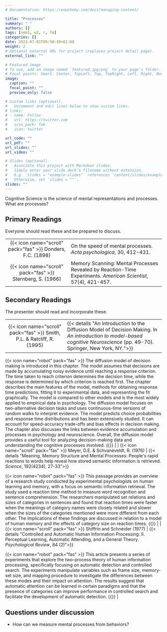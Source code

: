 ```yaml
---
# Documentation: https://wowchemy.com/docs/managing-content/

title: "Processes"
summary: " "
authors: []
tags: [sem1, w2, r, fm]
categories: []
date: 2023-07-01T09:58:49+01:00
weight: 2
# Optional external URL for project (replaces project detail page).
external_link: ""

# Featured image
# To use, add an image named `featured.jpg/png` to your page's folder.
# Focal points: Smart, Center, TopLeft, Top, TopRight, Left, Right, BottomLeft, Bottom, BottomRight.
image:
  caption: ""
  focal_point: ""
  preview_only: false

# Custom links (optional).
#   Uncomment and edit lines below to show custom links.
# links:
# - name: Follow
#   url: https://twitter.com
#   icon_pack: fab
#   icon: twitter

url_code: ""
url_pdf: ""
url_slides: ""
url_video: ""

# Slides (optional).
#   Associate this project with Markdown slides.
#   Simply enter your slide deck's filename without extension.
#   E.g. `slides = "example-slides"` references `content/slides/example-slides.md`.
#   Otherwise, set `slides = ""`.
slides: ""
---
```


Cognitive Science is the science of mental representations and processes. What are processes?

## Primary Readings

Everyone should read these and be prepared to discuss.

|  |  |
|:----:|:-----|
| {{< icon name="scroll" pack="fas" >}} Donders, F.C. (1898) | On the speed of mental processes. *Acta psychologica*, 30, 412-431.|<!--{{< details "">}} {{< icon name="robot" pack="fas" >}} A discussion of various experiments conducted by different researchers to understand the duration of mental processes. The experiments involve measuring the conduction time for sensory nerves in the brain, determining the conduction velocity of nerves, and measuring the time required for decision-making processes. The results of these experiments show that the duration of mental processes can vary depending on the stimulus and the complexity of the task. The researchers also highlight the importance of accurately measuring and recording the timing of stimuli and responses. While these experiments provide valuable insights into the timing of mental processes, they do not offer definitive answers and further research is needed. {{</details>}}  -->
| {{< icon name="scroll" pack="fas" >}} Sternberg, S. (1966) | Memory Scanning: Mental Processes Revealed by Reaction-Time Experiments. *American Scientist*, 57(4), 421-457.|
<!-- {{< details "">}}{{< icon name="robot" pack="fas" >}} This article  explores the use of reaction-time experiments to understand the mental processes involved in memory scanning. The article discusses the stage theory of information processing and the subtraction method used to analyze reaction times. It explores the differences between simple exhaustive search and self-terminating search processes. The article also discusses the memory processes involved in storing and retrieving information.
{{</details>}} -->


## Secondary Readings

The presenter should read and incorporate these.

|  |  |
|:----:|:-----|
| {{< icon name="scroll" pack="fas" >}} Smith, P.L. & Ratcliff, R. (1995) | {{< details "An Introduction to the Diffusion Model of Decision Making. In _An introduction to model-based cognitive Neuroscience_ (pp. 49-70). Springer, New York, NY.">}}
{{< icon name="robot" pack="fas" >}} The diffusion model of decision making is introduced in this chapter. The model assumes that decisions are made by accumulating noisy evidence until reaching a response criterion. The time taken to reach criterion determines the decision time, while the response is determined by which criterion is reached first. The chapter describes the main features of the model, methods for obtaining response time predictions, fitting it to experimental data, and representing the fit graphically. The model is compared to other models and is the most widely applied to empirical data in psychology. The diffusion model focuses on two-alternative decision tasks and uses continuous-time versions of random walks to interpret evidence. The model predicts choice probabilities and response time distributions and has been extensively studied. It can account for speed-accuracy trade-offs and bias effects in decision making. The chapter also discusses the links between evidence accumulation and processes in psychology and neuroscience. Overall, the diffusion model provides a useful tool for analyzing decision-making data and understanding the cognitive processes involved.
{{</details>}} |
| {{< icon name="scroll" pack="fas" >}} Meyer, D.E. & Schvaneveldt, R. (1976) | {{< details "Meaning, Memory Structure and Mental Processes: People's rapid reactions to words help reveal how stored semantic information is retrieved. *Science*, 192(4234), 27-33">}}

{{< icon name="robot" pack="fas" >}} This passage provides an overview of a research study conducted by experimental psychologists on human learning and memory, with a focus on semantic information retrieval. The study used a reaction time method to measure word recognition and sentence comprehension. The researchers manipulated set relations and sizes of categories in sentences and found that reaction times were faster when the meanings of category names were closely related and slower when the sizes of the categories mentioned were more different from each other. The implications of these findings are discussed in relation to a model of human memory and the effects of category size on reaction times.
{{</details>}} |
| {{< icon name="scroll" pack="fas" >}} Shiffrin and Schneider (1977) | {{< details "Controlled and Automatic Human Information Processing: II. Perceptual Learning, Automatic Attending, and a General Theory. *Psychological Review*, 84 (2)">}}

{{< icon name="robot" pack="fas" >}} This article presents a series of experiments that explore the two-process theory of human information processing, specifically focusing on automatic detection and controlled search. The experiments manipulate variables such as frame size, memory-set size, and mapping procedure to investigate the differences between these modes and their impact on attention. The results suggest that automatic attention can be learned in certain paradigms and that the presence of categories can improve performance in controlled search and facilitate the development of automatic detection.
{{</details>}} |

## Questions under discussion

- How can we measure mental processes from behaviors?
